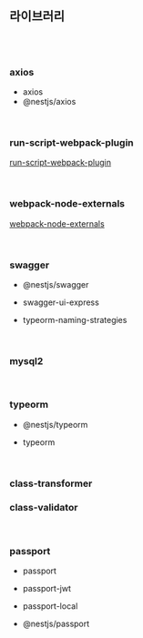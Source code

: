 ## 라이브러리

<br>
<br>

### axios

- axios
- @nestjs/axios

<br>

### run-script-webpack-plugin

[run-script-webpack-plugin]()

<br>

### webpack-node-externals

[webpack-node-externals]()

<br>

### swagger

- @nestjs/swagger

- swagger-ui-express

- typeorm-naming-strategies

<br>

### mysql2

<br>

### typeorm

- @nestjs/typeorm

- typeorm

<br>

### class-transformer

### class-validator

<br>

### passport

- passport

- passport-jwt

- passport-local

- @nestjs/passport

<br>
